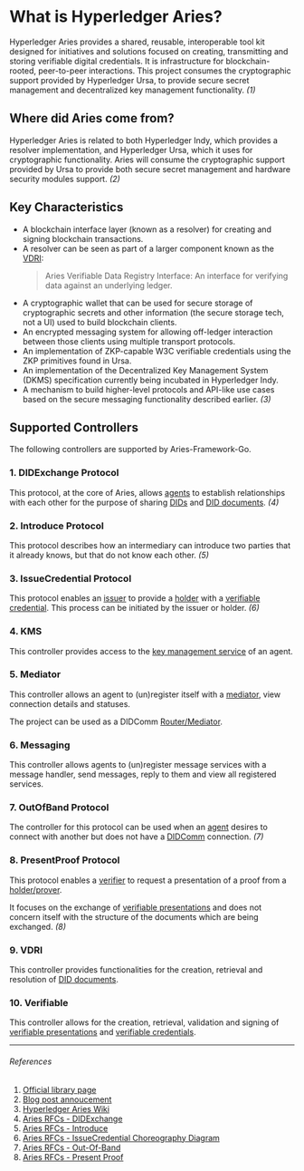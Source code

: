 # What is Hyperledger Aries?

Hyperledger Aries provides a shared, reusable, interoperable tool kit designed for initiatives and solutions focused on creating, transmitting and storing verifiable digital credentials. It is infrastructure for blockchain-rooted, peer-to-peer interactions. This project consumes the cryptographic support provided by Hyperledger Ursa, to provide secure secret management and decentralized key management functionality. _(1)_

## Where did Aries come from?

Hyperledger Aries is related to both Hyperledger Indy, which provides a resolver implementation, and Hyperledger Ursa, which it uses for cryptographic functionality. Aries will consume the cryptographic support provided by Ursa to provide both secure secret management and hardware security modules support. _(2)_

## Key Characteristics

- A blockchain interface layer (known as a resolver) for creating and signing blockchain transactions.
- A resolver can be seen as part of a larger component known as the [VDRI](./01_terminologies.md#vdri):
  > Aries Verifiable Data Registry Interface: An interface for verifying data against an underlying ledger.
- A cryptographic wallet that can be used for secure storage of cryptographic secrets and other information (the secure storage tech, not a UI) used to build blockchain clients.
- An encrypted messaging system for allowing off-ledger interaction between those clients using multiple transport protocols.
- An implementation of ZKP-capable W3C verifiable credentials using the ZKP primitives found in Ursa.
- An implementation of the Decentralized Key Management System (DKMS) specification currently being incubated in Hyperledger Indy.
- A mechanism to build higher-level protocols and API-like use cases based on the secure messaging functionality described earlier.  _(3)_

## Supported Controllers

The following controllers are supported by Aries-Framework-Go.

### 1. DIDExchange Protocol
This protocol, at the core of Aries, allows [agents](./01_terminologies.md#agent) to establish relationships with each other for the purpose of sharing [DIDs](./01_terminologies.md#did) and [DID documents](./01_terminologies.md#did-document). _(4)_

### 2. Introduce Protocol

This protocol describes how an intermediary can introduce two parties that it already knows, but that do not know each other.
_(5)_

### 3. IssueCredential Protocol

This protocol enables an [issuer](./01_terminologies.md#issuer) to provide a [holder](./01_terminologies.md#holder) with a [verifiable credential](./01_terminologies.md#verifiable-credential). This process can be initiated by the issuer or holder. _(6)_

### 4. KMS

This controller provides access to the [key management service](./01_terminologies.md#kms) of an agent.

### 5. Mediator

This controller allows an agent to (un)register itself with a [mediator](./01_terminologies.md#mediator), view connection details and statuses.

The project can be used as a DIDComm [Router/Mediator](https://github.com/hyperledger/aries-framework-go/blob/master/docs/didcomm_mediator.md).

### 6. Messaging

This controller allows agents to (un)register message services with a message handler, send messages, reply to them and view all registered services.

### 7. OutOfBand Protocol

The controller for this protocol can be used when an [agent](./01_terminologies.md#agent) desires to connect with another but does not have a [DIDComm](./01_terminologies.md#didcomm) connection. _(7)_

### 8. PresentProof Protocol

This protocol enables a [verifier](./01_terminologies.md#verifier) to request a presentation of a proof from a [holder/prover](./01_terminologies.md#holder).

It focuses on the exchange of [verifiable presentations](./01_terminologies.md#verifiable-presentation) and does not concern itself with the structure of the documents which are being exchanged. _(8)_

### 9. VDRI

This controller provides functionalities for the creation, retrieval and resolution of [DID documents](./01_terminologies.md#did-document).

### 10. Verifiable

This controller allows for the creation, retrieval, validation and signing of [verifiable presentations](./01_terminologies.md#verifiable-presentation) and [verifiable credentials](./01_terminologies.md#verifiable-credential).

---
###### References

1. [Official library page](https://www.hyperledger.org/use/aries)
2. [Blog post annoucement](https://www.hyperledger.org/blog/2019/05/14/announcing-hyperledger-aries-infrastructure-supporting-interoperable-identity-solutions)
3. [Hyperledger Aries Wiki](https://wiki.hyperledger.org/display/ARIES/Hyperledger+Aries)
4. [Aries RFCs - DIDExchange](https://github.com/hyperledger/aries-rfcs/tree/master/features/0023-did-exchange)
5. [Aries RFCs - Introduce](https://github.com/hyperledger/aries-rfcs/tree/master/features/0028-introduce)
6. [Aries RFCs - IssueCredential Choreography Diagram](https://github.com/hyperledger/aries-rfcs/tree/master/features/0453-issue-credential-v2#choreography-diagram)
7. [Aries RFCs - Out-Of-Band](https://github.com/hyperledger/aries-rfcs/tree/master/features/0434-outofband)
8. [Aries RFCs - Present Proof](https://github.com/hyperledger/aries-rfcs/tree/master/features/0454-present-proof-v2)
